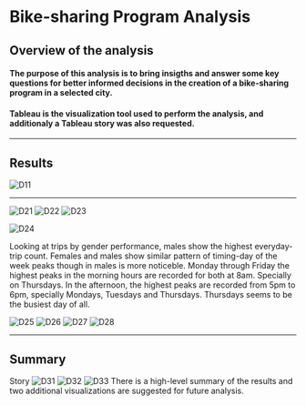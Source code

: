 # Bike-sharing Program Analysis

## Overview of the analysis
#### The purpose of this analysis is to bring insigths and answer some key questions for better informed decisions in the creation of a bike-sharing program in a selected city. 
#### Tableau is the visualization tool used to perform the analysis, and additionaly a Tableau story was also requested.  
----
## Results
![D11](https://github.com/Connectime4ever/bikesharing/blob/main/D11.png)

----

![D21](https://github.com/Connectime4ever/bikesharing/blob/main/D21.png)
![D22](https://github.com/Connectime4ever/bikesharing/blob/main/D22.png)
![D23](https://github.com/Connectime4ever/bikesharing/blob/main/D23.png)


![D24](https://github.com/Connectime4ever/bikesharing/blob/main/D24.png)

Looking at trips by gender performance, males show the highest everyday-trip count. 
Females and males show similar pattern of timing-day of the week peaks though in males is more noticeble. Monday through Friday the highest peaks in the morning hours are recorded for both at 8am. Specially on Thursdays. In the afternoon, the highest peaks are recorded from 5pm to 6pm, specially Mondays, Tuesdays and Thursdays. 
Thursdays seems to be the busiest day of all.
 
![D25](https://github.com/Connectime4ever/bikesharing/blob/main/D25.png)
![D26](https://github.com/Connectime4ever/bikesharing/blob/main/D26.png)
![D27](https://github.com/Connectime4ever/bikesharing/blob/main/D27.png)
![D28](https://github.com/Connectime4ever/bikesharing/blob/main/D28.png)

----
## Summary
Story 
![D31](https://github.com/Connectime4ever/bikesharing/blob/main/D31.png)
![D32](https://github.com/Connectime4ever/bikesharing/blob/main/D32.png)
![D33](https://github.com/Connectime4ever/bikesharing/blob/main/D33.png)
There is a high-level summary of the results and two additional visualizations are suggested for future analysis. 